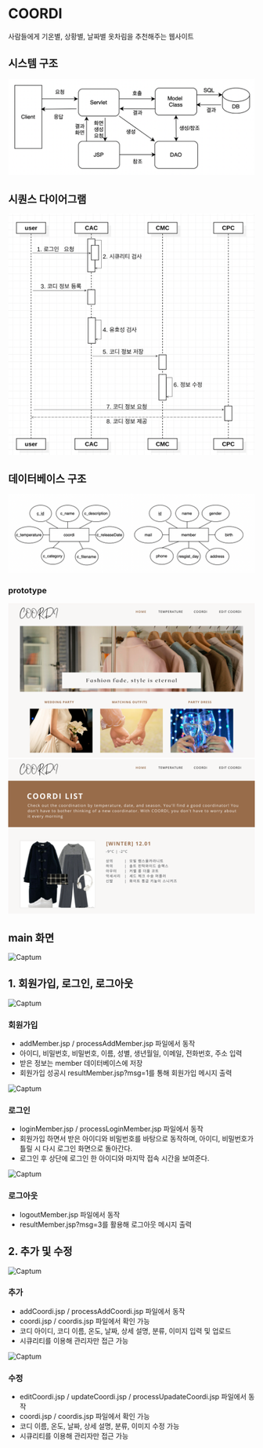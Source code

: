 # COORDI

사람들에게 기온별, 상황별, 날짜별 옷차림을 추천해주는 웹사이트

## 시스템 구조
![Captum](./img/system.png)

## 시퀀스 다이어그램
![Captum](./img/sequence.png)

## 데이터베이스 구조
![Captum](./img/database.png)

### prototype
![Captum](./img/prototype_1.png)
![Captum](./img/prototype_2.png)

## main 화면
![Captum](./img/main.png)

## 1. 회원가입, 로그인, 로그아웃

![Captum](./img/signup.png)
### 회원가입
- addMember.jsp / processAddMember.jsp 파일에서 동작
- 아이디, 비밀번호, 비밀번호, 이름, 성별, 생년월일, 이메일, 전화번호, 주소 입력
- 받은 정보는 member 데이터베이스에 저장
- 회원가입 성공시 resultMember.jsp?msg=1를 통해 회원가입 메시지 출력

![Captum](./img/signin.png) 
### 로그인
- loginMember.jsp / processLoginMember.jsp 파일에서 동작
- 회원가입 하면서 받은 아이디와 비밀번호를 바탕으로 동작하며, 아이디, 비밀번호가 틀릴 시 다시 로그인 화면으로 돌아간다.
- 로그인 후 상단에 로그인 한 아이디와 마지막 접속 시간을 보여준다.

![Captum](./img/signout.png)
### 로그아웃
- logoutMember.jsp 파일에서 동작
- resultMember.jsp?msg=3를 활용해 로그아웃 메시지 출력


## 2. 추가 및 수정

![Captum](./img/coordiadd.png)
### 추가
- addCoordi.jsp / processAddCoordi.jsp 파일에서 동작
- coordi.jsp / coordis.jsp 파일에서 확인 가능
- 코디 아이디, 코디 이름, 온도, 날짜, 상세 설명, 분류, 이미지 입력 및 업로드
- 시큐리티를 이용해 관리자만 접근 가능

![Captum](./img/coordiedit.png)
### 수정
- editCoordi.jsp / updateCoordi.jsp / processUpadateCoordi.jsp 파일에서 동작
- coordi.jsp / coordis.jsp 파일에서 확인 가능
- 코디 이름, 온도, 날짜, 상세 설명, 분류, 이미지 수정 가능
- 시큐리티를 이용해 관리자만 접근 가능
